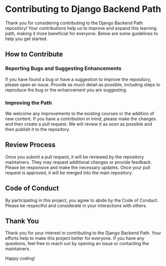 # Contributing to Django Backend Path

Thank you for considering contributing to the Django Backend Path repository! Your contributions help us to improve and expand this learning path, making it more beneficial for everyone. Below are some guidelines to help you get started.

## How to Contribute

### Reporting Bugs and Suggesting Enhancements

If you have found a bug or have a suggestion to improve the repository, please open an issue. Provide as much detail as possible, including steps to reproduce the bug or the enhancement you are suggesting.

### Improving the Path

We welcome any improvements to the existing courses or the addition of new content. If you have a contribution in mind, please make the changes and then create a pull request. We will review it as soon as possible and then publish it to the repository.

## Review Process

Once you submit a pull request, it will be reviewed by the repository maintainers. They may request additional changes or provide feedback. Please be responsive and make the necessary updates. Once your pull request is approved, it will be merged into the main repository.

## Code of Conduct

By participating in this project, you agree to abide by the Code of Conduct. Please be respectful and considerate in your interactions with others.

## Thank You

Thank you for your interest in contributing to the Django Backend Path. Your efforts help to make this project better for everyone. If you have any questions, feel free to reach out by opening an issue or contacting the maintainers.

Happy coding!
